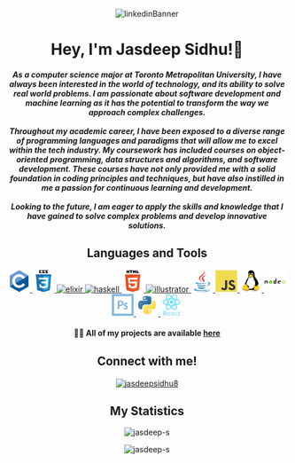<p align="center">
  <img src="https://user-images.githubusercontent.com/96511236/236947563-ff7c57c7-e949-459a-93c5-c8118e73895f.jpg" alt="linkedinBanner">
</p>

<h1 align="center">Hey, I'm Jasdeep Sidhu!👋</h1>

<h5 align="center"> 
As a computer science major at Toronto Metropolitan University, I have always been interested in the world of technology, and its ability to solve real world problems. I am passionate about software development and machine learning as it has the potential to transform the way we approach complex challenges.
<br><br>
Throughout my academic career, I have been exposed to a diverse range of programming languages and paradigms that will allow me to excel within the tech industry. My coursework has included courses on object-oriented programming, data structures and algorithms, and software development. These courses have not only provided me with a solid foundation in coding principles and techniques, but have also instilled in me a passion for continuous learning and development.
<br><br>
Looking to the future, I am eager to apply the skills and knowledge that I have gained to solve complex problems and develop innovative solutions.
<br>
</h5>

<h2 align="center">Languages and Tools</h2>
<p align="center"> <a href="https://www.cprogramming.com/" target="_blank" rel="noreferrer"> <img src="https://raw.githubusercontent.com/devicons/devicon/master/icons/c/c-original.svg" alt="c" width="40" height="40"/> </a> <a href="https://www.w3schools.com/css/" target="_blank" rel="noreferrer"> <img src="https://raw.githubusercontent.com/devicons/devicon/master/icons/css3/css3-original-wordmark.svg" alt="css3" width="40" height="40"/> </a> <a href="https://elixir-lang.org" target="_blank" rel="noreferrer"> <img src="https://www.vectorlogo.zone/logos/elixir-lang/elixir-lang-icon.svg" alt="elixir" width="40" height="40"/> </a> <a href="https://www.haskell.org/" target="_blank" rel="noreferrer"> <img src="https://upload.wikimedia.org/wikipedia/commons/1/1c/Haskell-Logo.svg" alt="haskell" width="40" height="40"/> </a> <a href="https://www.w3.org/html/" target="_blank" rel="noreferrer"> <img src="https://raw.githubusercontent.com/devicons/devicon/master/icons/html5/html5-original-wordmark.svg" alt="html5" width="40" height="40"/> </a> <a href="https://www.adobe.com/in/products/illustrator.html" target="_blank" rel="noreferrer"> <img src="https://www.vectorlogo.zone/logos/adobe_illustrator/adobe_illustrator-icon.svg" alt="illustrator" width="40" height="40"/> </a> <a href="https://www.java.com" target="_blank" rel="noreferrer"> <img src="https://raw.githubusercontent.com/devicons/devicon/master/icons/java/java-original.svg" alt="java" width="40" height="40"/> </a> <a href="https://developer.mozilla.org/en-US/docs/Web/JavaScript" target="_blank" rel="noreferrer"> <img src="https://raw.githubusercontent.com/devicons/devicon/master/icons/javascript/javascript-original.svg" alt="javascript" width="40" height="40"/> </a> <a href="https://www.linux.org/" target="_blank" rel="noreferrer"> <img src="https://raw.githubusercontent.com/devicons/devicon/master/icons/linux/linux-original.svg" alt="linux" width="40" height="40"/> </a> <a href="https://nodejs.org" target="_blank" rel="noreferrer"> <img src="https://raw.githubusercontent.com/devicons/devicon/master/icons/nodejs/nodejs-original-wordmark.svg" alt="nodejs" width="40" height="40"/> </a> <a href="https://www.photoshop.com/en" target="_blank" rel="noreferrer"> <img src="https://raw.githubusercontent.com/devicons/devicon/master/icons/photoshop/photoshop-line.svg" alt="photoshop" width="40" height="40"/> </a> <a href="https://www.python.org" target="_blank" rel="noreferrer"> <img src="https://raw.githubusercontent.com/devicons/devicon/master/icons/python/python-original.svg" alt="python" width="40" height="40"/> </a> <a href="https://reactjs.org/" target="_blank" rel="noreferrer"> <img src="https://raw.githubusercontent.com/devicons/devicon/master/icons/react/react-original-wordmark.svg" alt="react" width="40" height="40"/> </a> </p>

<h4 align="center">👨‍💻 All of my projects are available <a href="https://jasdeepsidhu.netlify.app/">here</a></h4>


<h2 align="center">Connect with me!</h2>
<p align="center">
<a href="https://linkedin.com/in/jasdeepsidhu8" target="blank"><img align="center" src="https://raw.githubusercontent.com/rahuldkjain/github-profile-readme-generator/master/src/images/icons/Social/linked-in-alt.svg" alt="jasdeepsidhu8" height="30" width="40" /></a>
</p>

<h2 align="center">My Statistics</h2>

<p align="center">
  <img src="https://github-readme-stats.vercel.app/api/top-langs?username=jasdeep-s&show_icons=true&locale=en&layout=compact" alt="jasdeep-s" />
</p>
<p align="center">
  <img src="https://github-readme-stats.vercel.app/api?username=jasdeep-s&show_icons=true&locale=en" alt="jasdeep-s" />
</p>
